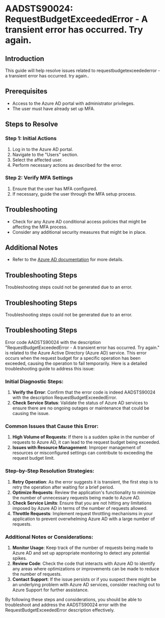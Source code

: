 # AADSTS90024: RequestBudgetExceededError - A transient error has occurred. Try again.

## Introduction

This guide will help resolve issues related to requestbudgetexceedederror - a
transient error has occurred. try again..

## Prerequisites

* Access to the Azure AD portal with administrator privileges.
* The user must have already set up MFA.

## Steps to Resolve

### Step 1: Initial Actions

1. Log in to the Azure AD portal.
2. Navigate to the "Users" section.
3. Select the affected user.
4. Perform necessary actions as described for the error.

### Step 2: Verify MFA Settings

1. Ensure that the user has MFA configured.
2. If necessary, guide the user through the MFA setup process.

## Troubleshooting

* Check for any Azure AD conditional access policies that might be affecting the
  MFA process.
* Consider any additional security measures that might be in place.

## Additional Notes

* Refer to the
  [Azure AD documentation](https://learn.microsoft.com/en-us/azure/active-directory/)
  for more details.

## Troubleshooting Steps

Troubleshooting steps could not be generated due to an error.

## Troubleshooting Steps

Troubleshooting steps could not be generated due to an error.

## Troubleshooting Steps

Error code AADSTS90024 with the description "RequestBudgetExceededError - A
transient error has occurred. Try again." is related to the Azure Active
Directory (Azure AD) service. This error occurs when the request budget for a
specific operation has been exceeded, causing the operation to fail temporarily.
Here is a detailed troubleshooting guide to address this issue:

### Initial Diagnostic Steps:

1. **Verify the Error**: Confirm that the error code is indeed AADSTS90024 with
   the description RequestBudgetExceededError.
2. **Check Service Status**: Validate the status of Azure AD services to ensure
   there are no ongoing outages or maintenance that could be causing the issue.

### Common Issues that Cause this Error:

1. **High Volume of Requests**: If there is a sudden spike in the number of
   requests to Azure AD, it can lead to the request budget being exceeded.
2. **Issues with Resource Management**: Improper management of resources or
   misconfigured settings can contribute to exceeding the request budget limit.

### Step-by-Step Resolution Strategies:

1. **Retry Operation**: As the error suggests it is transient, the first step is
   to retry the operation after waiting for a brief period.
2. **Optimize Requests**: Review the application's functionality to minimize the
   number of unnecessary requests being made to Azure AD.
3. **Check Service Limits**: Ensure that you are not hitting any limitations
   imposed by Azure AD in terms of the number of requests allowed.
4. **Throttle Requests**: Implement request throttling mechanisms in your
   application to prevent overwhelming Azure AD with a large number of requests.

### Additional Notes or Considerations:

1. **Monitor Usage**: Keep track of the number of requests being made to Azure
   AD and set up appropriate monitoring to detect any potential spikes.
2. **Review Code**: Check the code that interacts with Azure AD to identify any
   areas where optimizations or improvements can be made to reduce the number of
   requests.
3. **Contact Support**: If the issue persists or if you suspect there might be
   an underlying problem with Azure AD services, consider reaching out to Azure
   Support for further assistance.

By following these steps and considerations, you should be able to troubleshoot
and address the AADSTS90024 error with the RequestBudgetExceededError
description effectively.
